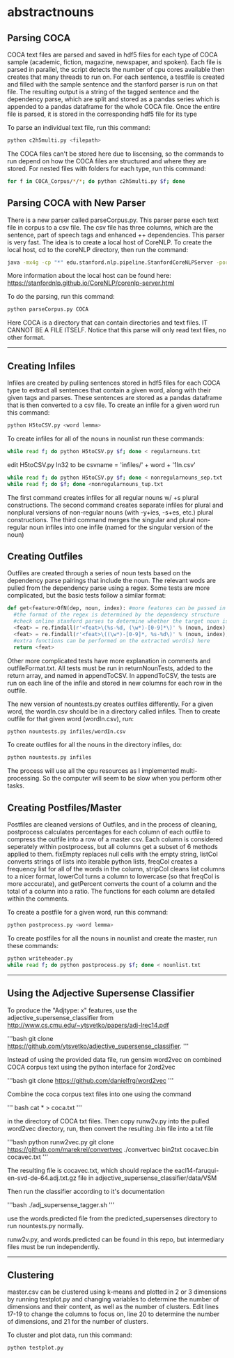 # abstractnouns
## Parsing COCA

COCA text files are parsed and saved in hdf5 files for each type of COCA sample (academic, fiction, magazine, newspaper, and spoken). Each file is parsed in parallel, the script detects the number of cpu cores available then creates that many threads to run on. For each sentence, a testfile is created and filled with the sample sentence and the stanford parser is run on that file. The resulting output is a string of the tagged sentence and the dependency parse, which are split and stored as a pandas series which is appended to a pandas dataframe for the whole COCA file. Once the entire file is parsed, it is stored in the corresponding hdf5 file for its type

To parse an individual text file, run this command:
```bash
python c2h5multi.py <filepath>
```
The COCA files can't be stored here due to liscensing, so the commands to run depend on how the COCA files are structured and where they are stored. For nested files with folders for each type, run this command:
```bash
for f in COCA_Corpus/*/*; do python c2h5multi.py $f; done
```
## Parsing COCA with New Parser

There is a new parser called parseCorpus.py. This parser parse each text file in corpus to a csv file. The csv file has three columns, which are the sentence, part of speech tags and enhanced ++ dependencies. 
This parser is very fast. The idea is to create a local host of CoreNLP. To create the local host, cd to the coreNLP directory, then run the command:
```bash
java -mx4g -cp "*" edu.stanford.nlp.pipeline.StanfordCoreNLPServer -port 9000 
```
More information about the local host can be found here:
https://stanfordnlp.github.io/CoreNLP/corenlp-server.html

To do the parsing, run this command:
```bash
python parseCorpus.py COCA
```
Here COCA is a directory that can contain directories and text files. IT CANNOT BE A FILE ITSELF.
Notice that this parse will only read text files, no other format.

---
## Creating Infiles

Infiles are created by pulling sentences stored in hdf5 files for each COCA type to extract all sentences that contain a given word, along with their given tags and parses. These sentences are stored as a pandas dataframe that is then converted to a csv file.
To create an infile for a given word run this command:
```bash
python H5toCSV.py <word lemma>
```

To create infiles for all of the nouns in nounlist run these commands:
```bash
while read f; do python H5toCSV.py $f; done < regularnouns.txt
```

edit H5toCSV.py ln32 to be csvname = 'infiles/' + word + '1In.csv'
```bash
while read f; do python H5toCSV.py $f; done < nonregularnouns_sep.txt
while read f; do $f; done <nonregularnouns_tup.txt 
```

The first command creates infiles for all regular nouns w/ +s plural constructions. The second command creates separate infiles for plural and nonplural versions of non-regular nouns (with -y+ies, -s+es, etc.) plural constructions. The third command merges the singular and plural non-regular noun infiles into one infile (named for the singular version of the noun)

## Creating Outfiles

Outfiles are created through a series of noun tests based on the dependency parse pairings that include the noun. The relevant wods are pulled from the dependency parse using a regex. Some tests are more complicated, but the basic tests follow a similar format:

```python
def get<feature>OfN(dep, noun, index): #more features can be passed in if they've been previously stored
  #the format of the regex is determined by the dependency structure 
  #check online stanford parses to determine whether the target noun is on the right/left, and if the dependency is otherwise abnormal 
  <feat> = re.findall(r'<feat>\(%s-%d, (\w*)-[0-9]*\)' % (noun, index), dep) #target noun on left side of dependency
  <feat> = re.findall(r'<feat>\((\w*)-[0-9]*, %s-%d\)' % (noun, index), dep) #target noun on right side of dependency
  #extra functions can be performed on the extracted word(s) here
  return <feat>
```

Other more complicated tests have more explanation in comments and outfileFormat.txt. All tests must be run in returnNounTests, added to the return array, and named in appendToCSV. In appendToCSV, the tests are run on each line of the infile and stored in new columns for each row in the outfile.

The new version of nountests.py creates outfiles differently.
For a given word, the wordIn.csv should be in a directory called infiles.
Then to create outfile for that given word (wordIn.csv), run:
```bash
python nountests.py infiles/wordIn.csv
```

To create outfiles for all the nouns in the directory infiles, do:
```bash
python nountests.py infiles
```
The process will use all the cpu resources as I implemented multi-processing.
So the computer will seem to be slow when you perform other tasks.

## Creating Postfiles/Master

Postfiles are cleaned versions of Outfiles, and in the process of cleaning, postprocess calculates percentages for each column of each outfile to compress the outfile into a row of a master csv. Each column is considered seperately within postprocess, but all columns get a subset of 6 methods applied to them. fixEmpty replaces null cells with the empty string, listCol converts strings of lists into iterable python lists, freqCol creates a frequency list for all of the words in the column, stripCol cleans list columns to a nicer format, lowerCol turns a column to lowercase (so that freqCol is more acccurate), and getPercent converts the count of a column and the total of a column into a ratio. The functions for each column are detailed within the comments.

To create a postfile for a given word, run this command:
```bash
python postprocess.py <word lemma>
```

To create postfiles for all the nouns in nounlist and create the master, run these commands:
```bash
python writeheader.py
while read f; do python postprocess.py $f; done < nounlist.txt
```

---
## Using the Adjective Supersense Classifier
To produce the "Adjtype: x" features, use the adjective_supersense_classifier from 
<i class="icon-share"></i> http://www.cs.cmu.edu/~ytsvetko/papers/adj-lrec14.pdf

'''bash
git clone https://github.com/ytsvetko/adjective_supersense_classifier. 
'''

Instead of using the provided data file, run gensim word2vec on combined COCA corpus text using the python interface for 2ord2vec 

'''bash
git clone https://github.com/danielfrg/word2vec
'''

Combine the coca corpus text files into one using the command

''' bash
cat * > coca.txt
'''

in the directory of COCA txt files. 
Then copy runw2v.py into the pulled word2vec directory, run, then convert the resulting .bin file into a txt file

'''bash
python runw2vec.py
git clone https://github.com/marekrei/convertvec
./convertvec bin2txt cocavec.bin cocavec.txt
'''

The resulting file is cocavec.txt, which should replace the eacl14-faruqui-en-svd-de-64.adj.txt.gz file in adjective_supersense_classifier/data/VSM

Then run the classifier according to it's documentation

'''bash
./adj_supersense_tagger.sh
'''

use the words.predicted file from the predicted_supersenses directory to run nountests.py normally.

runw2v.py, and words.predicted can be found in this repo, but intermediary files must be run independently. 

---
## Clustering

master.csv can be clustered using k-means and plotted in 2 or 3 dimensions by running testplot.py and changing variables to determine the number of dimensions and their content, as well as the number of clusters. Edit lines 17-19 to change the columns to focus on, line 20 to determine the number of dimensions, and 21 for the number of clusters. 

To cluster and plot data, run this command:
```bash
python testplot.py
```
